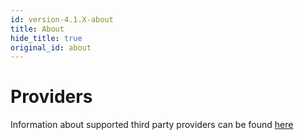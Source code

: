 ```yaml
---
id: version-4.1.X-about
title: About
hide_title: true
original_id: about
---
```


# Providers

Information about supported third party providers can be found [here](./../../thirdparty/providers/about)